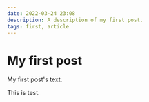 ```yaml
---
date: 2022-03-24 23:08
description: A description of my first post.
tags: first, article
---
```

# My first post

My first post's text.

This is test.
